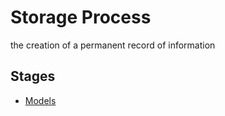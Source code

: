 # Storage Process

the creation of a permanent record of information

## Stages

- [Models](models/README.md)